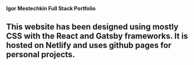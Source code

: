 #### Igor Mestechkin Full Stack Portfolio

## This website has been designed using mostly CSS with the React and Gatsby frameworks. It is hosted on Netlify and uses github pages for personal projects.